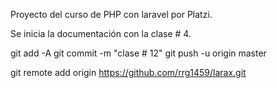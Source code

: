 Proyecto del curso de PHP con laravel por Platzi.

Se inicia la documentación con la clase # 4.

git add -A
git commit -m "clase # 12"
git push -u origin master





git remote add origin https://github.com/rrg1459/larax.git
